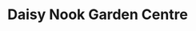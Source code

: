 ---
title: "Daisy Nook Garden Centre"
url: /failsworth/daisy-nook-garden-centre/
shop: garden centre
---